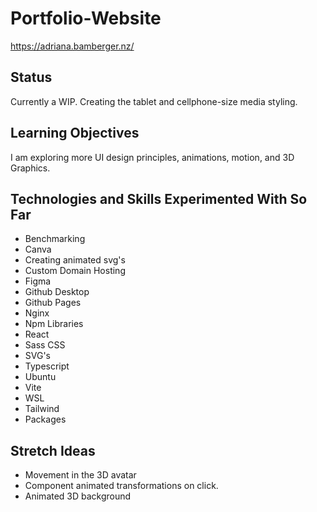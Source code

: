 # Portfolio-Website
https://adriana.bamberger.nz/

## Status
Currently a WIP. Creating the tablet and cellphone-size media styling.

## Learning Objectives
I am exploring more UI design principles, animations, motion, and 3D Graphics.

## Technologies and Skills Experimented With So Far
- Benchmarking
- Canva
- Creating animated svg's
- Custom Domain Hosting
- Figma
- Github Desktop
- Github Pages
- Nginx
- Npm Libraries
- React
- Sass CSS
- SVG's
- Typescript
- Ubuntu
- Vite
- WSL
- Tailwind
- Packages

## Stretch Ideas
- Movement in the 3D avatar
- Component animated transformations on click.
- Animated 3D background
